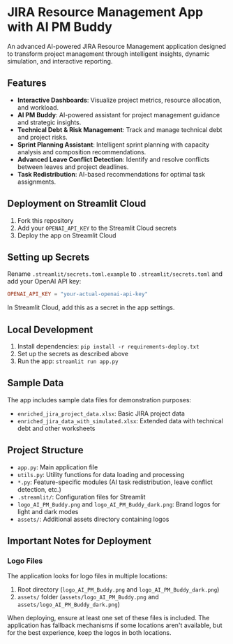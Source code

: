 # JIRA Resource Management App with AI PM Buddy

An advanced AI-powered JIRA Resource Management application designed to transform project management through intelligent insights, dynamic simulation, and interactive reporting.

## Features

- **Interactive Dashboards**: Visualize project metrics, resource allocation, and workload.
- **AI PM Buddy**: AI-powered assistant for project management guidance and strategic insights.
- **Technical Debt & Risk Management**: Track and manage technical debt and project risks.
- **Sprint Planning Assistant**: Intelligent sprint planning with capacity analysis and composition recommendations.
- **Advanced Leave Conflict Detection**: Identify and resolve conflicts between leaves and project deadlines.
- **Task Redistribution**: AI-based recommendations for optimal task assignments.

## Deployment on Streamlit Cloud

1. Fork this repository
2. Add your `OPENAI_API_KEY` to the Streamlit Cloud secrets
3. Deploy the app on Streamlit Cloud

## Setting up Secrets

Rename `.streamlit/secrets.toml.example` to `.streamlit/secrets.toml` and add your OpenAI API key:

```toml
OPENAI_API_KEY = "your-actual-openai-api-key"
```

In Streamlit Cloud, add this as a secret in the app settings.

## Local Development

1. Install dependencies: `pip install -r requirements-deploy.txt`
2. Set up the secrets as described above
3. Run the app: `streamlit run app.py`

## Sample Data

The app includes sample data files for demonstration purposes:
- `enriched_jira_project_data.xlsx`: Basic JIRA project data
- `enriched_jira_data_with_simulated.xlsx`: Extended data with technical debt and other worksheets

## Project Structure

- `app.py`: Main application file
- `utils.py`: Utility functions for data loading and processing
- `*.py`: Feature-specific modules (AI task redistribution, leave conflict detection, etc.)
- `.streamlit/`: Configuration files for Streamlit
- `logo_AI_PM_Buddy.png` and `logo_AI_PM_Buddy_dark.png`: Brand logos for light and dark modes
- `assets/`: Additional assets directory containing logos

## Important Notes for Deployment

### Logo Files
The application looks for logo files in multiple locations:
1. Root directory (`logo_AI_PM_Buddy.png` and `logo_AI_PM_Buddy_dark.png`)
2. `assets/` folder (`assets/logo_AI_PM_Buddy.png` and `assets/logo_AI_PM_Buddy_dark.png`)

When deploying, ensure at least one set of these files is included. The application has fallback mechanisms if some locations aren't available, but for the best experience, keep the logos in both locations.
